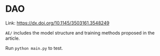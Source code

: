 # DAO
Link: https://dx.doi.org/10.1145/3503161.3548249

`AE/` includes the model structure and training methods proposed in the article.

Run `python main.py` to test.

